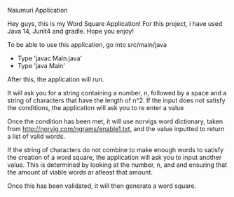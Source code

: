 Naiumuri Application

Hey guys, this is my Word Square Application! For this project, i have used Java 14, Junit4 and gradle. Hope you enjoy!

To be able to use this application, go into src/main/java
- Type 'javac Main.java'
- Type 'java Main'

After this, the application will run.

It will ask you for a string containing a number, n, followed by a space and a string of characters that have the length of n^2.
If the input does not satisfy the conditions, the application will ask you to re enter a value

Once the condition has been met, it will use norvigs word dictionary, taken from http://norvig.com/ngrams/enable1.txt, and the value inputted to return a list of valid words.

If the string of characters do not combine to make enough words to satisfy the creation of a word square, the application will ask you to input another value.
This is determined by looking at the number, n, and and ensuring that the amount of viable words ar atleast that amount.

Once this has been validated, it will then generate a word square.
